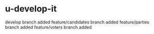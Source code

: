 # u-develop-it
develop branch added
feature/candidates branch added 
feature/parties branch added 
feature/voters branch added 